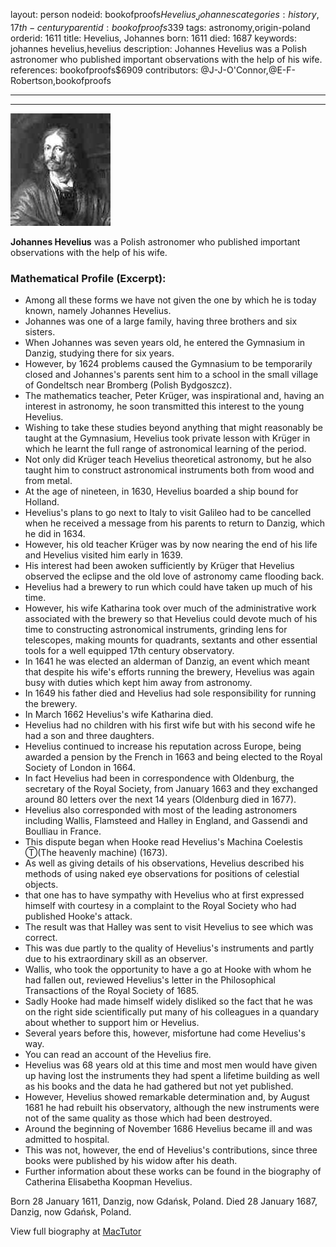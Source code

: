 layout: person
nodeid: bookofproofs$Hevelius_Johannes
categories: history,17th-century
parentid: bookofproofs$339
tags: astronomy,origin-poland
orderid: 1611
title: Hevelius, Johannes
born: 1611
died: 1687
keywords: johannes hevelius,hevelius
description: Johannes Hevelius was a Polish astronomer who published important observations with the help of his wife.
references: bookofproofs$6909
contributors: @J-J-O'Connor,@E-F-Robertson,bookofproofs

---



---

![Hevelius_Johannes.jpg](https://github.com/bookofproofs/bookofproofs.github.io/blob/main/_sources/_assets/images/portraits/Hevelius_Johannes.jpg?raw=true)

**Johannes Hevelius** was a Polish astronomer who published important observations with the help of his wife.

### Mathematical Profile (Excerpt):
* Among all these forms we have not given the one by which he is today known, namely Johannes Hevelius.
* Johannes was one of a large family, having three brothers and six sisters.
* When Johannes was seven years old, he entered the Gymnasium in Danzig, studying there for six years.
* However, by 1624 problems caused the Gymnasium to be temporarily closed and Johannes's parents sent him to a school in the small village of Gondeltsch near Bromberg (Polish Bydgoszcz).
* The mathematics teacher, Peter Krüger, was inspirational and, having an interest in astronomy, he soon transmitted this interest to the young Hevelius.
* Wishing to take these studies beyond anything that might reasonably be taught at the Gymnasium, Hevelius took private lesson with Krüger in which he learnt the full range of astronomical learning of the period.
* Not only did Krüger teach Hevelius theoretical astronomy, but he also taught him to construct astronomical instruments both from wood and from metal.
* At the age of nineteen, in 1630, Hevelius boarded a ship bound for Holland.
* Hevelius's plans to go next to Italy to visit Galileo had to be cancelled when he received a message from his parents to return to Danzig, which he did in 1634.
* However, his old teacher Krüger was by now nearing the end of his life and Hevelius visited him early in 1639.
* His interest had been awoken sufficiently by Krüger that Hevelius observed the eclipse and the old love of astronomy came flooding back.
* Hevelius had a brewery to run which could have taken up much of his time.
* However, his wife Katharina took over much of the administrative work associated with the brewery so that Hevelius could devote much of his time to constructing astronomical instruments, grinding lens for telescopes, making mounts for quadrants, sextants and other essential tools for a well equipped 17th  century observatory.
* In 1641 he was elected an alderman of Danzig, an event which meant that despite his wife's efforts running the brewery, Hevelius was again busy with duties which kept him away from astronomy.
* In 1649 his father died and Hevelius had sole responsibility for running the brewery.
* In March 1662 Hevelius's wife Katharina died.
* Hevelius had no children with his first wife but with his second wife he had a son and three daughters.
* Hevelius continued to increase his reputation across Europe, being awarded a pension by the French in 1663 and being elected to the Royal Society of London in 1664.
* In fact Hevelius had been in correspondence with Oldenburg, the secretary of the Royal Society, from January 1663 and they exchanged around 80 letters over the next 14 years (Oldenburg died in 1677).
* Hevelius also corresponded with most of the leading astronomers including Wallis, Flamsteed and Halley in England, and Gassendi and Boulliau in France.
* This dispute began when Hooke read Hevelius's Machina Coelestis Ⓣ(The heavenly machine) (1673).
* As well as giving details of his observations, Hevelius described his methods of using naked eye observations for positions of celestial objects.
* that one has to have sympathy with Hevelius who at first expressed himself with courtesy in a complaint to the Royal Society who had published Hooke's attack.
* The result was that Halley was sent to visit Hevelius to see which was correct.
* This was due partly to the quality of Hevelius's instruments and partly due to his extraordinary skill as an observer.
* Wallis, who took the opportunity to have a go at Hooke with whom he had fallen out, reviewed Hevelius's letter in the Philosophical Transactions of the Royal Society of 1685.
* Sadly Hooke had made himself widely disliked so the fact that he was on the right side scientifically put many of his colleagues in a quandary about whether to support him or Hevelius.
* Several years before this, however, misfortune had come Hevelius's way.
* You can read an account of the Hevelius fire.
* Hevelius was 68 years old at this time and most men would have given up having lost the instruments they had spent a lifetime building as well as his books and the data he had gathered but not yet published.
* However, Hevelius showed remarkable determination and, by August 1681 he had rebuilt his observatory, although the new instruments were not of the same quality as those which had been destroyed.
* Around the beginning of November 1686 Hevelius became ill and was admitted to hospital.
* This was not, however, the end of Hevelius's contributions, since three books were published by his widow after his death.
* Further information about these works can be found in the biography of Catherina Elisabetha Koopman Hevelius.

Born 28 January 1611, Danzig, now Gdańsk, Poland. Died 28 January 1687, Danzig, now Gdańsk, Poland.

View full biography at [MacTutor](https://mathshistory.st-andrews.ac.uk/Biographies/Hevelius_Johannes/)
